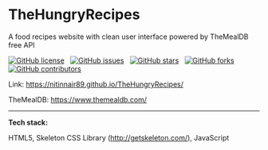# TheHungryRecipes
A food recipes website with clean user interface powered by TheMealDB free API

[![GitHub license](https://img.shields.io/github/license/NitinNair89/TheHungryRecipes)](https://github.com/NitinNair89/TheHungryRecipes/blob/master/LICENSE) &nbsp;
[![GitHub issues](https://img.shields.io/github/issues/NitinNair89/TheHungryRecipes)](https://github.com/NitinNair89/TheHungryRecipes/issues) &nbsp;
[![GitHub stars](https://img.shields.io/github/stars/NitinNair89/TheHungryRecipes)](https://github.com/NitinNair89/TheHungryRecipes/stargazers) &nbsp;
[![GitHub forks](https://img.shields.io/github/forks/NitinNair89/TheHungryRecipes)](https://github.com/NitinNair89/TheHungryRecipes/network) &nbsp;
[![GitHub contributors](https://img.shields.io/github/contributors/NitinNair89/TheHungryRecipes)](https://github.com/NitinNair89/TheHungryRecipes/graphs/contributors)

Link: https://nitinnair89.github.io/TheHungryRecipes/

TheMealDB: https://www.themealdb.com/

---

**Tech stack:**

HTML5, Skeleton CSS Library (http://getskeleton.com/), JavaScript
